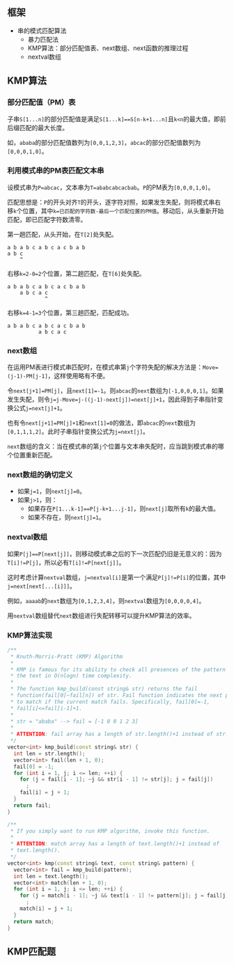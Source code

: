 
## 框架

- 串的模式匹配算法
	- 暴力匹配法
	- KMP算法：部分匹配值表、next数组、next函数的推理过程
	- nextval数组

## KMP算法

### 部分匹配值（PM）表

子串`S[1...n]`的部分匹配值是满足`S[1...k]==S[n-k+1...n]`且`k<n`的最大值，即前后缀匹配的最大长度。

如，`ababa`的部分匹配值数列为`[0,0,1,2,3]`，`abcac`的部分匹配值数列为`[0,0,0,1,0]`。

### 利用模式串的PM表匹配文本串

设模式串为`P=abcac`，文本串为`T=ababcabcacbab`。`P`的PM表为`[0,0,0,1,0]`。

匹配思想是：`P`的开头对齐`T`的开头，逐字符对照，如果发生失配，则将模式串右移`k`个位置，其中`k=已匹配的字符数-最后一个匹配位置的PM值`。移动后，从头重新开始匹配，即已匹配字符数清零。

第一趟匹配，从头开始，在`T[2]`处失配。

```
a b a b c a b c a c b a b
a b c
    ^
```

右移`k=2-0=2`个位置，第二趟匹配，在`T[6]`处失配。

```
a b a b c a b c a c b a b
    a b c a c
            ^
```

右移`k=4-1=3`个位置，第三趟匹配，匹配成功。

```
a b a b c a b c a c b a b
          a b c a c
```

### next数组

在运用PM表进行模式串匹配时，在模式串第`j`个字符失配的解决方法是：`Move=(j-1)-PM[j-1]`，这样使用略有不便。

令`next[j+1]=PM[j]`，且`next[1]=-1`。则`abcac`的`next`数组为`[-1,0,0,0,1]`。如果发生失配，则令`j=j-Move=j-((j-1)-next[j])=next[j]+1`，因此得到子串指针变换公式`j=next[j]+1`。

也有令`next[j+1]=PM[j]+1`和`next[1]=0`的做法，即`abcac`的`next`数组为`[0,1,1,1,2]`。此时子串指针变换公式为`j=next[j]`。

`next`数组的含义：当在模式串的第`j`个位置与文本串失配时，应当跳到模式串的哪个位置重新匹配。

### next数组的确切定义

- 如果`j=1`，则`next[j]=0`。
- 如果`j>1`，则：
	- 如果存在`P[1...k-1]==P[j-k+1...j-1]`，则`next[j]`取所有`k`的最大值。
	- 如果不存在，则`next[j]=1`。

### nextval数组

如果`P[j]==P[next[j]]`，则移动模式串之后的下一次匹配仍旧是无意义的：因为`T[i]!=P[j]`，所以必有`T[i]!=P[next[j]]`。

这时考虑计算`nextval`数组，`j=nextval[i]`是第一个满足`P[j]!=P[i]`的位置，其中`j=next[next[...[i]]]`。

例如，`aaaab`的`next`数组为`[0,1,2,3,4]`，则`nextval`数组为`[0,0,0,0,4]`。

用`nextval`数组替代`next`数组进行失配转移可以提升KMP算法的效率。

### KMP算法实现

```cpp
/**
 * Knuth-Morris-Pratt (KMP) Algorithm
 *
 * KMP is famous for its ability to check all presences of the pattern string in
 * the text in O(nlogn) time complexity.
 *
 * The function kmp_build(const string& str) returns the fail
 * function(fail[0]~fail[n]) of str. Fail function indicates the next position
 * to match if the current match fails. Specifically, fail[0]=-1,
 * fail[i]<=fail[i-1]+1.
 *
 * str = "ababa" --> fail = [-1 0 0 1 2 3]
 *
 * ATTENTION: fail array has a length of str.length()+1 instead of str.length().
 */
vector<int> kmp_build(const string& str) {
  int len = str.length();
  vector<int> fail(len + 1, 0);
  fail[0] = -1;
  for (int i = 1, j; i <= len; ++i) {
    for (j = fail[i - 1]; ~j && str[i - 1] != str[j]; j = fail[j])
      ;
    fail[i] = j + 1;
  }
  return fail;
}

/**
 * If you simply want to run KMP algorithm, invoke this function.
 *
 * ATTENTION: match array has a length of text.length()+1 instead of
 * text.length().
 */
vector<int> kmp(const string& text, const string& pattern) {
  vector<int> fail = kmp_build(pattern);
  int len = text.length();
  vector<int> match(len + 1, 0);
  for (int i = 1, j; i <= len; ++i) {
    for (j = match[i - 1]; ~j && text[i - 1] != pattern[j]; j = fail[j])
      ;
    match[i] = j + 1;
  }
  return match;
}
```

## KMP匹配题

